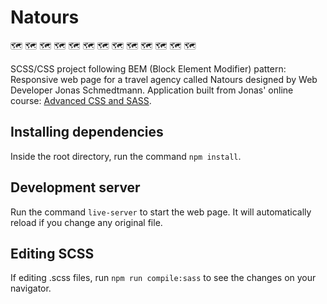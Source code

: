 # Natours

:world_map:	:world_map:	:world_map:	:world_map:	:world_map:	:world_map:	:world_map:	:world_map:	:world_map:	:world_map:	:world_map:	:world_map:	:world_map:

SCSS/CSS project following BEM (Block Element Modifier) pattern: Responsive web page for a travel agency called Natours designed by Web Developer Jonas Schmedtmann. Application built from Jonas' online course: [Advanced CSS and SASS](https://www.udemy.com/course/advanced-css-and-sass/).

## Installing dependencies

Inside the root directory, run the command `npm install`.

## Development server

Run the command `live-server` to start the web page. It will automatically reload if you change any original file.

## Editing SCSS

If editing .scss files, run `npm run compile:sass` to see the changes on your navigator.

